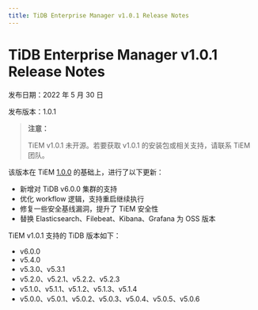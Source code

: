 ```yaml
---
title: TiDB Enterprise Manager v1.0.1 Release Notes
---
```


# TiDB Enterprise Manager v1.0.1 Release Notes

发布日期：2022 年 5 月 30 日

发布版本：1.0.1

> **注意：**
>
> TiEM v1.0.1 未开源。若要获取 v1.0.1 的安装包或相关支持，请联系 TiEM 团队。

该版本在 TiEM [1.0.0](/tiem/tiem-release-1.0.0.md) 的基础上，进行了以下更新：

- 新增对 TiDB v6.0.0 集群的支持
- 优化 workflow 逻辑，支持重启继续执行
- 修复一些安全基线漏洞，提升了 TiEM 安全性
- 替换 Elasticsearch、Filebeat、Kibana、Grafana 为 OSS 版本

TiEM v1.0.1 支持的 TiDB 版本如下：

- v6.0.0
- v5.4.0
- v5.3.0、v5.3.1
- v5.2.0、v5.2.1、v5.2.2、v5.2.3
- v5.1.0、v5.1.1、v5.1.2、v5.1.3、v5.1.4
- v5.0.0、v5.0.1、v5.0.2、v5.0.3、v5.0.4、v5.0.5、v5.0.6

